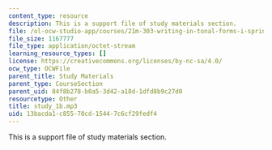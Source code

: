 ```yaml
---
content_type: resource
description: This is a support file of study materials section.
file: /ol-ocw-studio-app/courses/21m-303-writing-in-tonal-forms-i-spring-2009/13bacda1c85570cd15447c6cf29fedf4_study_1b.mp3
file_size: 1167777
file_type: application/octet-stream
learning_resource_types: []
license: https://creativecommons.org/licenses/by-nc-sa/4.0/
ocw_type: OCWFile
parent_title: Study Materials
parent_type: CourseSection
parent_uid: 84f8b278-b0a5-3d42-a18d-1dfd8b9c27d0
resourcetype: Other
title: study_1b.mp3
uid: 13bacda1-c855-70cd-1544-7c6cf29fedf4
---
```

This is a support file of study materials section.